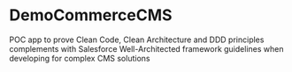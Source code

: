 # DemoCommerceCMS
POC app to prove Clean Code, Clean Architecture and DDD principles complements with Salesforce Well-Architected framework guidelines when developing for complex CMS solutions
